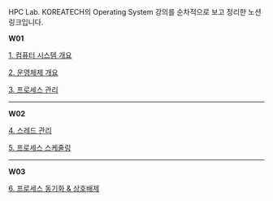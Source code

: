 HPC Lab. KOREATECH의 Operating System 강의를 순차적으로 보고 정리한 노션 링크입니다.

**W01**

[1. 컴퓨터 시스템 개요](https://jinugi.notion.site/1-6501f3b948e44e83951e19f81c50798b)

[2. 운영체제 개요](https://jinugi.notion.site/2-2d1aa82714e0400ba6a8ecbe12e6bb60)

[3. 프로세스 관리](https://jinugi.notion.site/3-72f14fd5ecb84e5ea1d9c51ff470c20c)

---

**W02**

[4. 스레드 관리](https://jinugi.notion.site/4-7a5655ec93d34420b1af8f9c94699b0c)

[5. 프로세스 스케줄링](https://jinugi.notion.site/5-6d7983423a5944bf816fd28b45eff7a0)

---

**W03**

[6. 프로세스 동기화 & 상호배제](https://jinugi.notion.site/6-5c5b3ab9fee64979b00cf120b82593c3)
